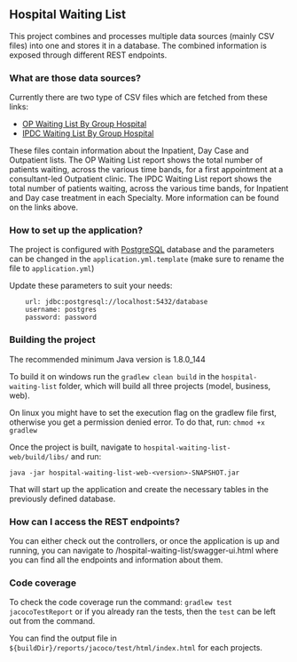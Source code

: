 ## Hospital Waiting List ##

This project combines and processes multiple data sources (mainly CSV files) into one and stores it in a database.
The combined information is exposed through different REST endpoints.

### What are those data sources? ###

Currently there are two type of CSV files which are fetched from these links:
  * [OP Waiting List By Group Hospital](https://data.gov.ie/dataset/op-waiting-list-by-group-hospital)
  * [IPDC Waiting List By Group Hospital](https://data.gov.ie/dataset/ipdc-waiting-list-by-group-hospital)

These files contain information about the Inpatient, Day Case and Outpatient lists.
The OP Waiting List report shows the total number of patients waiting, across the various time bands, for a first appointment at a consultant-led Outpatient clinic.
The IPDC Waiting List report shows the total number of patients waiting, across the various time bands, for Inpatient and Day case treatment in each Specialty.
More information can be found on the links above.

### How to set up the application? ###

The project is configured with [PostgreSQL](https://www.postgresql.org/) database and the parameters can be changed in the `application.yml.template` (make sure to rename the file to `application.yml`)

Update these parameters to suit your needs:
```
    url: jdbc:postgresql://localhost:5432/database
    username: postgres
    password: password
```

### Building the project ###

The recommended minimum Java version is 1.8.0_144

To build it on windows run the `gradlew clean build` in the `hospital-waiting-list` folder, which will build all three projects (model, business, web).

On linux you might have to set the execution flag on the gradlew file first, otherwise you get a permission denied error. To do that, run: `chmod +x gradlew`

Once the project is built, navigate to `hospital-waiting-list-web/build/libs/` and run:

`java -jar hospital-waiting-list-web-<version>-SNAPSHOT.jar`

That will start up the application and create the necessary tables in the previously defined database.

### How can I access the REST endpoints? ###

You can either check out the controllers, or once the application is up and running, you can navigate to <your-root-url>/hospital-waiting-list/swagger-ui.html where you can find all the endpoints and information about them.

### Code coverage ###

To check the code coverage run the command: `gradlew test jacocoTestReport` or if you already ran the tests, then the `test` can be left out from the command.

You can find the output file in `${buildDir}/reports/jacoco/test/html/index.html` for each projects.